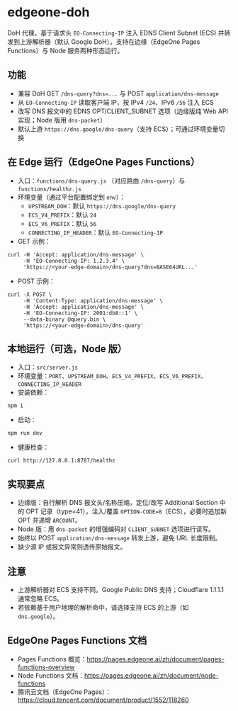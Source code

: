 edgeone-doh
============

DoH 代理，基于请求头 `EO-Connecting-IP` 注入 EDNS Client Subnet (ECS) 并转发到上游解析器（默认 Google DoH）。支持在边缘（EdgeOne Pages Functions）与 Node 服务两种形态运行。

功能
-
- 兼容 DoH GET `/dns-query?dns=...` 与 POST `application/dns-message`
- 从 `EO-Connecting-IP` 读取客户端 IP，按 IPv4 `/24`、IPv6 `/56` 注入 ECS
- 改写 DNS 报文中的 EDNS OPT/CLIENT_SUBNET 选项（边缘版纯 Web API 实现；Node 版用 `dns-packet`）
- 默认上游 `https://dns.google/dns-query`（支持 ECS）；可通过环境变量切换

在 Edge 运行（EdgeOne Pages Functions）
-
- 入口：`functions/dns-query.js` （对应路由 `/dns-query`）与 `functions/healthz.js`
- 环境变量（通过平台配置绑定到 `env`）：
  - `UPSTREAM_DOH`：默认 `https://dns.google/dns-query`
  - `ECS_V4_PREFIX`：默认 `24`
  - `ECS_V6_PREFIX`：默认 `56`
  - `CONNECTING_IP_HEADER`：默认 `EO-Connecting-IP`
- GET 示例：

```
curl -H 'Accept: application/dns-message' \
     -H 'EO-Connecting-IP: 1.2.3.4' \
     'https://<your-edge-domain>/dns-query?dns=BASE64URL...'
```

- POST 示例：

```
curl -X POST \
     -H 'Content-Type: application/dns-message' \
     -H 'Accept: application/dns-message' \
     -H 'EO-Connecting-IP: 2001:db8::1' \
     --data-binary @query.bin \
     'https://<your-edge-domain>/dns-query'
```

本地运行（可选，Node 版）
-
- 入口：`src/server.js`
- 环境变量：`PORT`、`UPSTREAM_DOH`、`ECS_V4_PREFIX`、`ECS_V6_PREFIX`、`CONNECTING_IP_HEADER`
- 安装依赖：

```
npm i
```

- 启动：

```
npm run dev
```

- 健康检查：

```
curl http://127.0.0.1:8787/healthz
```

实现要点
-
- 边缘版：自行解析 DNS 报文头/名称压缩，定位/改写 Additional Section 中的 OPT 记录（type=41），注入/覆盖 `OPTION-CODE=8`（ECS），必要时追加新 OPT 并递增 `ARCOUNT`。
- Node 版：用 `dns-packet` 的增强编码对 `CLIENT_SUBNET` 选项进行读写。
- 始终以 POST `application/dns-message` 转发上游，避免 URL 长度限制。
- 缺少源 IP 或报文异常则透传原始报文。

注意
-
- 上游解析器对 ECS 支持不同。Google Public DNS 支持；Cloudflare 1.1.1.1 通常忽略 ECS。
- 若依赖基于用户地理的解析命中，请选择支持 ECS 的上游（如 `dns.google`）。

EdgeOne Pages Functions 文档
-
- Pages Functions 概览：https://pages.edgeone.ai/zh/document/pages-functions-overview
- Node Functions 文档：https://pages.edgeone.ai/zh/document/node-functions
- 腾讯云文档（EdgeOne Pages）：https://cloud.tencent.com/document/product/1552/118260
